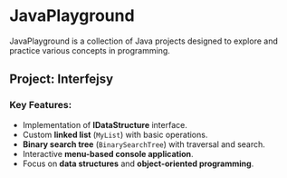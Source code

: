 # JavaPlayground
JavaPlayground is a collection of Java projects designed to explore and practice various concepts in programming.

## Project: Interfejsy

### Key Features:
- Implementation of **IDataStructure** interface.
- Custom **linked list** (`MyList`) with basic operations.
- **Binary search tree** (`BinarySearchTree`) with traversal and search.
- Interactive **menu-based console application**.
- Focus on **data structures** and **object-oriented programming**.

